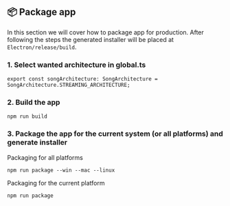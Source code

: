 ## 📦 Package app

In this section we will cover how to package app for production. After following the steps the generated installer will be placed at `Electron/release/build`.

### 1. Select wanted architecture in global.ts

```
export const songArchitecture: SongArchitecture = SongArchitecture.STREAMING_ARCHITECTURE;
```

### 2. Build the app

```
npm run build
```

### 3. Package the app for the current system (or all platforms) and generate installer

Packaging for all platforms

```
npm run package --win --mac --linux
```

Packaging for the current platform

```
npm run package
```
